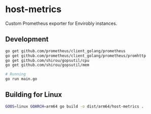 # host-metrics

Custom Prometheus exporter for Envirobly instances.

## Development

```sh
go get github.com/prometheus/client_golang/prometheus
go get github.com/prometheus/client_golang/prometheus/promhttp
go get github.com/shirou/gopsutil/cpu
go get github.com/shirou/gopsutil/mem

# Running
go run main.go
```

## Building for Linux

```sh
GOOS=linux GOARCH=arm64 go build -o dist/arm64/host-metrics .
```
